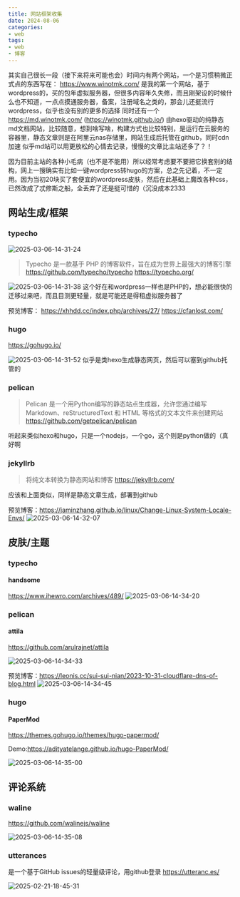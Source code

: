 ```yaml
---
title: 网站框架收集
date: 2024-08-06
categories:
- web
tags:
- web
- 博客
---
```

其实自己很长一段（接下来将来可能也会）时间内有两个网站，一个是习惯稍微正式点的东西写在：
https://www.winotmk.com/
是我的第一个网站，基于wordpress的，买的包年虚拟服务器，但很多内容年久失修，而且刚架设的时候什么也不知道，一点点摸通服务器，备案，注册域名之类的，那会儿还挺流行wordpress，似乎也没有别的更多的选择
同时还有一个
https://md.winotmk.com/
(https://winotmk.github.io/)
由hexo驱动的纯静态md文档网站，比较随意，想到啥写啥，构建方式也比较特别，是运行在云服务的容器里，静态文章则是在阿里云nas存储里，网站生成后托管在github，同时cdn加速
似乎md站可以用更放松的心情去记录，慢慢的文章比主站还多了？！

因为目前主站的各种小毛病（也不是不能用）所以经常考虑要不要把它换套别的结构，网上一搜确实有比如一键wordpress转hugo的方案，总之先记着，不一定用。因为当初20块买了套便宜的wordpress皮肤，然后在此基础上魔改各种css，已然改成了忒修斯之船，全丢弃了还是挺可惜的（沉没成本2333

## 网站生成/框架
### typecho
![2025-03-06-14-31-24](http://pictures.winotmk.com/240806_%E7%BD%91%E7%AB%99%E6%A1%86%E6%9E%B6%E6%94%B6%E9%9B%86/2025-03-06-14-31-24_1d8c063b.png)
> Typecho 是一款基于 PHP 的博客软件，旨在成为世界上最强大的博客引擎
https://github.com/typecho/typecho
https://typecho.org/


![2025-03-06-14-31-38](http://pictures.winotmk.com/240806_%E7%BD%91%E7%AB%99%E6%A1%86%E6%9E%B6%E6%94%B6%E9%9B%86/2025-03-06-14-31-38_94b0490b.png)
这个好在和wordpress一样也是PHP的，想必能很快的迁移过来吧，而且目测更轻量，就是可能还是得租虚拟服务器了

 <!-- more -->

预览博客：
https://xhhdd.cc/index.php/archives/27/
https://cfanlost.com/

### hugo
https://gohugo.io/

![2025-03-06-14-31-52](http://pictures.winotmk.com/240806_%E7%BD%91%E7%AB%99%E6%A1%86%E6%9E%B6%E6%94%B6%E9%9B%86/2025-03-06-14-31-52_258de48a.png)
似乎是类hexo生成静态网页，然后可以塞到github托管的

### pelican
>Pelican 是一个用Python编写的静态站点生成器，允许您通过编写 Markdown、reStructuredText 和 HTML 等格式的文本文件来创建网站
https://github.com/getpelican/pelican

听起来类似hexo和hugo，只是一个nodejs，一个go，这个则是python做的（真好啊

### jekyllrb
>将纯文本转换为静态网站和博客
https://jekyllrb.com/

应该和上面类似，同样是静态文章生成，部署到github

预览博客：https://jaminzhang.github.io/linux/Change-Linux-System-Locale-Envs/
![2025-03-06-14-32-07](http://pictures.winotmk.com/240806_%E7%BD%91%E7%AB%99%E6%A1%86%E6%9E%B6%E6%94%B6%E9%9B%86/2025-03-06-14-32-07_f5449f4b.png)

## 皮肤/主题
### typecho
#### handsome
https://www.ihewro.com/archives/489/
![2025-03-06-14-34-20](http://pictures.winotmk.com/240806_%E7%BD%91%E7%AB%99%E6%A1%86%E6%9E%B6%E6%94%B6%E9%9B%86/2025-03-06-14-34-20_83037a20.png)

### pelican
#### attila
https://github.com/arulrajnet/attila

![2025-03-06-14-34-33](http://pictures.winotmk.com/240806_%E7%BD%91%E7%AB%99%E6%A1%86%E6%9E%B6%E6%94%B6%E9%9B%86/2025-03-06-14-34-33_118238d7.png)

预览博客：https://leonis.cc/sui-sui-nian/2023-10-31-cloudflare-dns-of-blog.html
![2025-03-06-14-34-45](http://pictures.winotmk.com/240806_%E7%BD%91%E7%AB%99%E6%A1%86%E6%9E%B6%E6%94%B6%E9%9B%86/2025-03-06-14-34-45_fdd89618.png)

### hugo
#### PaperMod
https://themes.gohugo.io/themes/hugo-papermod/

Demo:https://adityatelange.github.io/hugo-PaperMod/

![2025-03-06-14-35-00](http://pictures.winotmk.com/240806_%E7%BD%91%E7%AB%99%E6%A1%86%E6%9E%B6%E6%94%B6%E9%9B%86/2025-03-06-14-35-00_cb94f382.png)
## 评论系统
### waline
https://github.com/walinejs/waline

![2025-03-06-14-35-08](http://pictures.winotmk.com/240806_%E7%BD%91%E7%AB%99%E6%A1%86%E6%9E%B6%E6%94%B6%E9%9B%86/2025-03-06-14-35-08_6d19453b.png)

### utterances
是一个基于GitHub issues的轻量级评论，用github登录
https://utteranc.es/

![2025-02-21-18-45-31](http://pictures.winotmk.com/240806_%E7%BD%91%E7%AB%99%E6%A1%86%E6%9E%B6%E6%94%B6%E9%9B%86/2025-02-21-18-45-31_1781e237.png)
